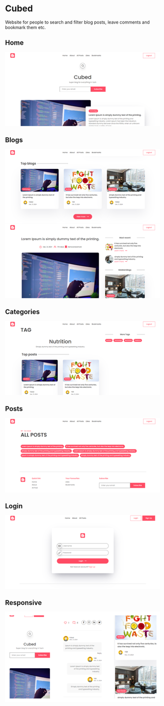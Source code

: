 # Cubed
Website for people to search and filter blog posts, leave comments and bookmark them etc.

## Home
<img src="./resources/1 Home.PNG">  

## Blogs
<img src="./resources/2 Blogs.PNG">  
<img src="./resources/3 Blog.PNG">  

## Categories
<img src="./resources/6 Category.PNG">  

## Posts
<img src="./resources/7 All Posts.PNG">  

## Login
<img src="./resources/8 Login.PNG">  

## Responsive
<img src="./resources/9 Responsive.png">  